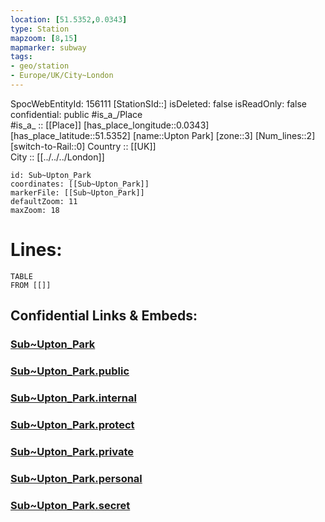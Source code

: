 ```yaml
---
location: [51.5352,0.0343] 
type: Station 
mapzoom: [8,15] 
mapmarker: subway 
tags:
- geo/station
- Europe/UK/City~London
---
```

SpocWebEntityId: 156111
[StationSId::] 
isDeleted: false
isReadOnly: false
confidential: public
#is_a_/Place  
#is_a_ :: [[Place]] 
[has_place_longitude::0.0343] 
[has_place_latitude::51.5352] 
[name::Upton Park] 
[zone::3] 
[Num_lines::2] 
[switch-to-Rail::0] 
Country :: [[UK]]  
City :: [[../../../London]]  


```leaflet
id: Sub~Upton_Park
coordinates: [[Sub~Upton_Park]] 
markerFile: [[Sub~Upton_Park]] 
defaultZoom: 11 
maxZoom: 18
```


# Lines: 
```dataview
TABLE 
FROM [[]] 
```


## Confidential Links & Embeds: 

### [Sub~Upton_Park](/_Standards/Earth/Continent/Europe/Europe~North/UK/England/Regions~England/London,Greater/cities~GreaterLondon/Underground/Station/Sub~Upton_Park.md) 

### [Sub~Upton_Park.public](/_public/Earth/Continent/Europe/Europe~North/UK/England/Regions~England/London,Greater/cities~GreaterLondon/Underground/Station/Sub~Upton_Park.public.md) 

### [Sub~Upton_Park.internal](/_internal/Earth/Continent/Europe/Europe~North/UK/England/Regions~England/London,Greater/cities~GreaterLondon/Underground/Station/Sub~Upton_Park.internal.md) 

### [Sub~Upton_Park.protect](/_protect/Earth/Continent/Europe/Europe~North/UK/England/Regions~England/London,Greater/cities~GreaterLondon/Underground/Station/Sub~Upton_Park.protect.md) 

### [Sub~Upton_Park.private](/_private/Earth/Continent/Europe/Europe~North/UK/England/Regions~England/London,Greater/cities~GreaterLondon/Underground/Station/Sub~Upton_Park.private.md) 

### [Sub~Upton_Park.personal](/_personal/Earth/Continent/Europe/Europe~North/UK/England/Regions~England/London,Greater/cities~GreaterLondon/Underground/Station/Sub~Upton_Park.personal.md) 

### [Sub~Upton_Park.secret](/_secret/Earth/Continent/Europe/Europe~North/UK/England/Regions~England/London,Greater/cities~GreaterLondon/Underground/Station/Sub~Upton_Park.secret.md)


